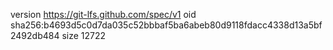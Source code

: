 version https://git-lfs.github.com/spec/v1
oid sha256:b4693d5c0d7da035c52bbbaf5ba6abeb80d9118fdacc4338d13a5bf2492db484
size 12722
